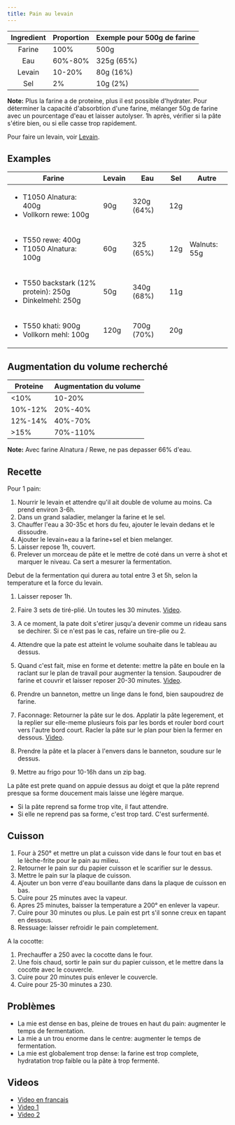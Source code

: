 ```yaml
---
title: Pain au levain
---
```


| Ingredient | Proportion | Exemple pour 500g de farine |
| :--------: | :--------- | :-------------------------- |
| Farine     | 100%       | 500g                        |
| Eau        | 60%-80%    | 325g (65%)                  |
| Levain     | 10-20%     | 80g (16%)                   |
| Sel        | 2%         | 10g (2%)                    |

**Note:** Plus la farine a de proteine, plus il est possible d'hydrater.
Pour déterminer la capacité d'absorbtion d'une farine, mélanger 50g de
farine avec un pourcentage d'eau et laisser autolyser. 1h après,
vérifier si la pâte s'étire bien, ou si elle casse trop rapidement.

Pour faire un levain, voir [Levain](levain.md).
## Examples

<table>
<thead>
  <tr>
    <th>Farine</th>
    <th>Levain</th>
    <th>Eau</th>
    <th>Sel</th>
    <th>Autre</th>
  </tr>
</thead>
<tbody>
  <tr>
    <td>
      <ul>
        <li>
          T1050 Alnatura: 400g
        </li>
        <li>
          Vollkorn rewe: 100g
        </li>
      </ul>
    </td>
    <td>90g</td>
    <td>320g (64%)</td>
    <td>12g</td>
    <td></td>
  </tr>
  <tr>
    <td>
      <ul>
        <li>T550 rewe: 400g</li>
        <li>T1050 Alnatura: 100g</li>
      </ul>
    </td>
    <td>60g</td>
    <td>325 (65%)</td>
    <td>12g</td>
    <td>Walnuts: 55g</td>
  </tr>
  <tr>
    <td>
      <ul>
        <li>
          T550 backstark (12% protein): 250g
        </li>
        <li>Dinkelmehl: 250g</li>
      </ul>
    </td>
    <td>50g</td>
    <td>340g (68%)</td>
    <td>11g</td>
    <td></td>
  </tr>
  <tr>
    <td>
      <ul>
        <li>
          T550 khati: 900g
        </li>
        <li>
          Vollkorn mehl: 100g
        </li>
      </ul>
    </td>
    <td>120g</td>
    <td>700g (70%)</td>
    <td>20g</td>
    <td></td>
  </tr>
</tbody>
</table>

## Augmentation du volume recherché

| Proteine | Augmentation du volume |
| -------- | ---------------------- |
| <10%     | 10-20%                 |
| 10%-12%  | 20%-40%                |
| 12%-14%  | 40%-70%                |
| >15%     | 70%-110%               |

**Note:** Avec farine Alnatura / Rewe, ne pas depasser 66% d'eau.

## Recette

Pour 1 pain:

1.  Nourrir le levain et attendre qu'il ait double de volume au moins. Ca prend environ 3-6h.
1.  Dans un grand saladier, melanger la farine et le sel.
1.  Chauffer l'eau a 30-35c et hors du feu, ajouter le levain dedans et le dissoudre.
1.  Ajouter le levain+eau a la farine+sel et bien melanger.
1.  Laisser repose 1h, couvert.
1.  Prelever un morceau de pâte et le mettre de coté dans un verre à shot
    et marquer le niveau. Ca sert a mesurer la fermentation.

Debut de la fermentation qui durera au total entre 3 et 5h, selon la temperature et la force du levain.

1.  Laisser reposer 1h.
1.  Faire 3 sets de tiré-plié. Un toutes les 30 minutes. [Video](https://youtu.be/hNzJLP61nnQ?t=271).
1.  A ce moment, la pate doit s'etirer jusqu'a devenir comme un rideau sans se dechirer. Si ce n'est pas le cas, refaire un tire-plie ou 2.
1.  Attendre que la pate est atteint le volume souhaite dans le tableau au dessus.

1.  Quand c'est fait, mise en forme et detente: mettre la pâte en boule en la raclant sur
    le plan de travail pour augmenter la tension. Saupoudrer de farine
    et couvrir et laisser reposer 20-30 minutes. [Video](https://youtu.be/KkulM98briI?t=529).
1.  Prendre un banneton, mettre un linge dans le fond, bien saupoudrez
    de farine.
1.  Faconnage: Retourner la pâte sur le dos. Applatir la pâte legerement, et la
    replier sur elle-meme plusieurs fois par les bords et rouler bord
    court vers l'autre bord court. Racler la pâte sur le plan pour bien
    la fermer en dessous. [Video](https://youtu.be/hNzJLP61nnQ?t=629).
1.  Prendre la pâte et la placer à l'envers dans le banneton, soudure
    sur le dessus.
1.  Mettre au frigo pour 10-16h dans un zip bag.

La pâte est prete quand on appuie dessus au doigt et que la pâte reprend
presque sa forme doucement mais laisse une légère marque.

- Si la pâte reprend sa forme trop vite, il faut attendre.
- Si elle ne reprend pas sa forme, c'est trop tard. C'est surfermenté.

## Cuisson

1.  Four à 250° et mettre un plat a cuisson vide dans le four tout en bas
    et le lèche-frite pour le pain au milieu.
1.  Retourner le pain sur du papier cuisson et le scarifier sur le
    dessus.
1.  Mettre le pain sur la plaque de cuisson.
1.  Ajouter un bon verre d'eau bouillante dans dans la plaque de
    cuisson en bas.
1.  Cuire pour 25 minutes avec la vapeur.
1.  Apres 25 minutes, baisser la temperature a 200° en enlever la vapeur.
1.  Cuire pour 30 minutes ou plus. Le pain est prt s'il sonne creux en tapant en dessous.
1.  Ressuage: laisser refroidir le pain completement.

A la cocotte:

1.  Prechauffer a 250 avec la cocotte dans le four.
1.  Une fois chaud, sortir le pain sur du papier cuisson, et le mettre dans la cocotte avec le couvercle.
1.  Cuire pour 20 minutes puis enlever le couvercle.
1.  Cuire pour 25-30 minutes a 230.

## Problèmes

- La mie est dense en bas, pleine de troues en haut du pain: augmenter
  le temps de fermentation.
- La mie a un trou enorme dans le centre: augmenter le temps de
  fermentation.
- La mie est globalement trop dense: la farine est trop complete,
  hydratation trop faible ou la pâte à trop fermenté.

## Videos

- [Video en francais](https://www.youtube.com/watch?v=PX4HDv98tH8)
- [Video 1](https://www.youtube.com/watch?v=KkulM98briI)
- [Video 2](https://www.youtube.com/watch?v=BJEHsvW2J6M)
